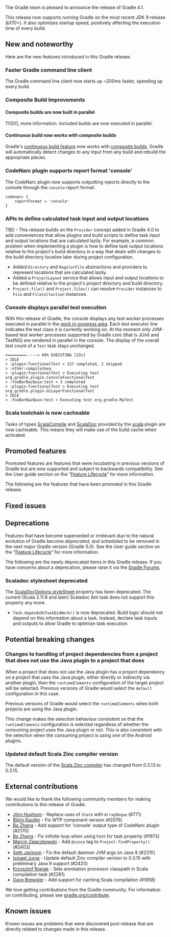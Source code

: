 The Gradle team is pleased to announce the release of Gradle 4.1.

This release now supports running Gradle on the most recent JDK 9 release (b170+). It also optimizes startup speed, positively affecting the execution time of every build.

## New and noteworthy

Here are the new features introduced in this Gradle release.

<!--
IMPORTANT: if this is a patch release, ensure that a prominent link is included in the foreword to all releases of the same minor stream.
Add-->


### Faster Gradle command line client

The Gradle command line client now starts up ~200ms faster, speeding up every build.

### Composite Build Improvements

#### Composite builds are now built in parallel

TODO, more information. Included builds are now executed in parallel. 

#### Continuous build now works with composite builds

Gradle's [continuous build feature](userguide/continuous_build.html) now works with [composite builds](userguide/composite_builds.html). Gradle will automatically detect changes to any input from any build and rebuild the appropriate pieces.

### CodeNarc plugin supports report format 'console'

The CodeNarc plugin now supports outputting reports directly to the console through the `console` report format.
```
codenarc {
    reportFormat = 'console'
}
```

### APIs to define calculated task input and output locations

TBD - This release builds on the `Provider` concept added in Gradle 4.0 to add conveniences that allow plugins and build scripts to define task input and output locations that are calculated lazily. For example, a common problem when implementing a plugin is how to define task output locations relative to the project's build directory in a way that deals with changes to the build directory location later during project configuration.

- Added `Directory` and `RegularFile` abstractions and providers to represent locations that are calculated lazily.
- Added a `ProjectLayout` service that allows input and output locations to be defined relative to the project's project directory and build directory. 
- `Project.file()` and `Project.files()` can resolve `Provider` instances to `File` and `FileCollection` instances.

### Console displays parallel test execution

With this release of Gradle, the console displays any test worker processes executed in parallel in the [work in-progress area](userguide/console.html#sec:console_work_in_progress_display). Each test executor line indicates the test class it is currently working on. At the moment only JVM-based test worker processes supported by Gradle core (that is JUnit and TestNG) are rendered in parallel in the console. The display of the overall test count of a `Test` task stays unchanged. 

    <========-----> 69% EXECUTING [23s]
    > IDLE
    > :plugin:functionalTest > 127 completed, 2 skipped
    > :other:compileJava
    > :plugin:functionalTest > Executing test org.gradle.plugin.ConsoleFunctionalTest
    > :fooBarBazQuux:test > 3 completed
    > :plugin:functionalTest > Executing test org.gradle.plugin.UiLayerFunctionalTest
    > IDLE
    > :fooBarBazQuux:test > Executing test org.gradle.MyTest

### Scala toolchain is now cacheable

Tasks of types [ScalaCompile](dsl/org.gradle.api.tasks.scala.ScalaCompile.html) and [ScalaDoc](dsl/org.gradle.api.tasks.scala.ScalaDoc.html) provided by the [scala](userguide/scala_plugin.html) plugin are now cacheable.
This means they will make use of the build cache when activated.

## Promoted features

Promoted features are features that were incubating in previous versions of Gradle but are now supported and subject to backwards compatibility.
See the User guide section on the “[Feature Lifecycle](userguide/feature_lifecycle.html)” for more information.

The following are the features that have been promoted in this Gradle release.

<!--
### Example promoted
-->

## Fixed issues

## Deprecations

Features that have become superseded or irrelevant due to the natural evolution of Gradle become *deprecated*, and scheduled to be removed
in the next major Gradle version (Gradle 5.0). See the User guide section on the “[Feature Lifecycle](userguide/feature_lifecycle.html)” for more information.

The following are the newly deprecated items in this Gradle release. If you have concerns about a deprecation, please raise it via the [Gradle Forums](https://discuss.gradle.org).

### Scaladoc stylesheet deprecated

The [ScalaDocOptions.styleSheet](javadoc/org/gradle/api/tasks/scala/ScalaDocOptions.html#setStyleSheet(java.io.File)) property has been deprecated.
The current (Scala 2.11.8 and later) Scaladoc Ant task does not support this property any more. 

<!--
### Example deprecation
-->

- `Task.dependsOnTaskDidWork()` is now deprecated. Build logic should not depend on this information about a task. Instead, declare task inputs and outputs to allow Gradle to optimize task execution.

## Potential breaking changes

### Changes to handling of project dependencies from a project that does not use the Java plugin to a project that does

When a project that does not use the Java plugin has a project dependency on a project that uses the Java plugin, either directly or indirectly via another plugin, then the `runtimeElements` configuration of the target project will be selected. Previous versions of Gradle would select the `default` configuration in this case.

Previous versions of Gradle would select the `runtimeElements` when both projects are using the Java plugin.

This change makes the selection behaviour consistent so that the `runtimeElements` configuration is selected regardless of whether the consuming project uses the Java plugin or not. This is also consistent with the selection when the consuming project is using one of the Android plugins.

### Updated default Scala Zinc compiler version

The default version of the [Scala Zinc compiler](https://github.com/typesafehub/zinc) has changed from 0.3.13 to 0.3.15.

## External contributions

We would like to thank the following community members for making contributions to this release of Gradle.

 - [Jörn Huxhorn](https://github.com/huxi) - Replace uses of `Stack` with `ArrayDeque` (#771)
 - [Björn Kautler](https://github.com/Vampire) - Fix WTP component version (#2076)
 - [Bo Zhang](https://github.com/blindpirate) - Add support for 'console' output type of CodeNarc plugin (#2170)
 - [Bo Zhang](https://github.com/blindpirate) - Fix infinite loop when using `Path` for task property (#1973)
 - [Marcin Zajączkowski](https://github.com/szpak) - Add `@since` tag to `Project.findProperty()` (#2403)
 - [Seth Jackson](https://github.com/sethjackson) - Fix the default daemon JVM args on Java 8 (#2310)
 - [Ismael Juma](https://github.com/ijuma) - Update default Zinc compiler version to 0.3.15 with preliminary Java 9 support (#2420)
 - [Krzysztof Ropiak](https://github.com/krro) - Sets annotation processor classpath in Scala compilation task (#2281)
 - [Dave Brewster](https://github.com/dbrewster) - Add support for caching Scala compilation (#1958)

We love getting contributions from the Gradle community. For information on contributing, please see [gradle.org/contribute](https://gradle.org/contribute).

## Known issues

Known issues are problems that were discovered post release that are directly related to changes made in this release.
